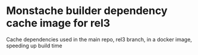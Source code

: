 # Monstache builder dependency cache image for rel3

Cache dependencies used in the main repo, rel3 branch, in a docker image, speeding up build time
